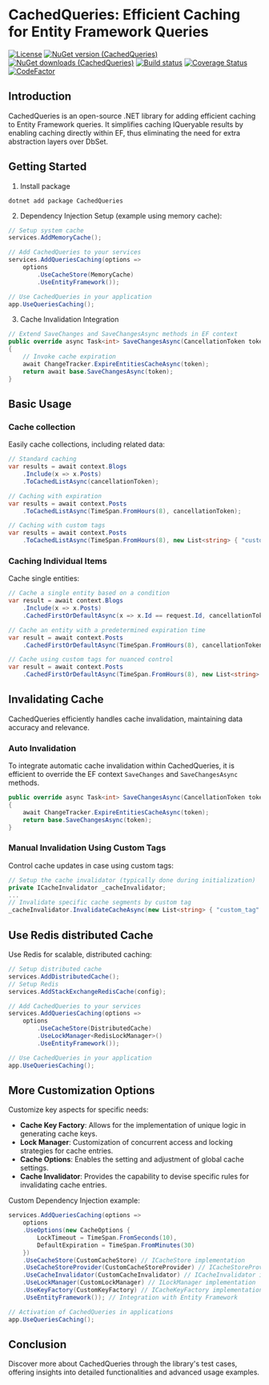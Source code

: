 # CachedQueries: Efficient Caching for Entity Framework Queries

[![License](https://img.shields.io/:license-mit-blue.svg)](https://vposd.mit-license.org/)
[![NuGet version (CachedQueries)](https://img.shields.io/nuget/v/CachedQueries.svg)](https://www.nuget.org/packages/CachedQueries/)
[![NuGet downloads (CachedQueries)](https://img.shields.io/nuget/dt/CachedQueries.svg)](https://www.nuget.org/packages/CachedQueries/)
[![Build status](https://github.com/vposd/CachedQueries/actions/workflows/release.yml/badge.svg)]()
[![Coverage Status](https://coveralls.io/repos/github/vposd/CachedQueries/badge.svg?branch=master)](https://coveralls.io/github/vposd/CachedQueries?branch=master)
[![CodeFactor](https://www.codefactor.io/repository/github/vposd/cachedqueries/badge)](https://www.codefactor.io/repository/github/vposd/cachedqueries)

## Introduction

CachedQueries is an open-source .NET library for adding efficient caching to Entity Framework queries. 
It simplifies caching IQueryable results by enabling caching directly within EF, thus eliminating the need for extra abstraction layers over DbSet.


## Getting Started

1. Install package

```
dotnet add package CachedQueries
```

2. Dependency Injection Setup (example using memory cache):

```c#
// Setup system cache
services.AddMemoryCache();

// Add CachedQueries to your services
services.AddQueriesCaching(options =>
    options
        .UseCacheStore(MemoryCache)
        .UseEntityFramework());

// Use CachedQueries in your application
app.UseQueriesCaching();

```

3. Cache Invalidation Integration

```c#
// Extend SaveChanges and SaveChangesAsync methods in EF context
public override async Task<int> SaveChangesAsync(CancellationToken token = default)
{
    // Invoke cache expiration
    await ChangeTracker.ExpireEntitiesCacheAsync(token);
    return await base.SaveChangesAsync(token);
}
```

## Basic Usage

### Cache collection

Easily cache collections, including related data:

```c#
// Standard caching
var results = await context.Blogs
    .Include(x => x.Posts)
    .ToCachedListAsync(cancellationToken);

// Caching with expiration
var results = await context.Posts
    .ToCachedListAsync(TimeSpan.FromHours(8), cancellationToken);

// Caching with custom tags
var results = await context.Posts
    .ToCachedListAsync(TimeSpan.FromHours(8), new List<string> { "custom_tag" }, cancellationToken);
```

### Caching Individual Items

Cache single entities:

```c#
// Cache a single entity based on a condition
var result = await context.Blogs
    .Include(x => x.Posts)
    .CachedFirstOrDefaultAsync(x => x.Id == request.Id, cancellationToken);

// Cache an entity with a predetermined expiration time
var result = await context.Posts
    .CachedFirstOrDefaultAsync(TimeSpan.FromHours(8), cancellationToken);

// Cache using custom tags for nuanced control
var result = await context.Posts
    .CachedFirstOrDefaultAsync(TimeSpan.FromHours(8), new List<string> { "custom_tag" }, cancellationToken);
```

## Invalidating Cache

CachedQueries efficiently handles cache invalidation, maintaining data accuracy and relevance.

### Auto Invalidation

To integrate automatic cache invalidation within CachedQueries, it is efficient to override the EF context `SaveChanges` and `SaveChangesAsync` methods.

```c#
public override async Task<int> SaveChangesAsync(CancellationToken token = default)
{
    await ChangeTracker.ExpireEntitiesCacheAsync(token);
    return base.SaveChangesAsync(token);
}
```

### Manual Invalidation Using Custom Tags

Control cache updates in case using custom tags:

```c#
// Setup the cache invalidator (typically done during initialization)
private ICacheInvalidator _cacheInvalidator;
...
// Invalidate specific cache segments by custom tag
_cacheInvalidator.InvalidateCacheAsync(new List<string> { "custom_tag" })
```

## Use Redis distributed Cache

Use Redis for scalable, distributed caching:

```c#
// Setup distributed cache
services.AddDistributedCache();
// Setup Redis
services.AddStackExchangeRedisCache(config);

// Add CachedQueries to your services
services.AddQueriesCaching(options =>
    options
        .UseCacheStore(DistributedCache)
        .UseLockManager<RedisLockManager>()
        .UseEntityFramework());

// Use CachedQueries in your application
app.UseQueriesCaching();
```

## More Customization Options

Customize key aspects for specific needs:

- **Cache Key Factory**: Allows for the implementation of unique logic in generating cache keys.
- **Lock Manager**: Customization of concurrent access and locking strategies for cache entries.
- **Cache Options**: Enables the setting and adjustment of global cache settings.
- **Cache Invalidator**: Provides the capability to devise specific rules for invalidating cache entries.

Custom Dependency Injection example:

```c#
services.AddQueriesCaching(options =>
    options
    .UseOptions(new CacheOptions {
        LockTimeout = TimeSpan.FromSeconds(10),
        DefaultExpiration = TimeSpan.FromMinutes(30)
    })
    .UseCacheStore(CustomCacheStore) // ICacheStore implementation
    .UseCacheStoreProvider(CustomCacheStoreProvider) // ICacheStoreProvider implementation
    .UseCacheInvalidator(CustomCacheInvalidator) // ICacheInvalidator implementation
    .UseLockManager(CustomLockManager) // ILockManager implementation
    .UseKeyFactory(CustomKeyFactory) // ICacheKeyFactory implementation
    .UseEntityFramework()); // Integration with Entity Framework

// Activation of CachedQueries in applications
app.UseQueriesCaching();

```

## Conclusion

Discover more about CachedQueries through the library's test cases, offering insights into detailed functionalities and advanced usage examples.
